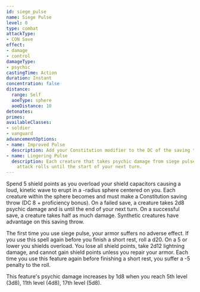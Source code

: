 ```yaml
---
id: siege_pulse
name: Siege Pulse
level: 0
type: combat
attackType:
- CON Save
effect:
- damage
- control
damageType:
- psychic
castingTime: Action
duration: Instant
concentration: false
distance:
  range: Self
  aoeType: sphere
  aoeDistance: 10
detonates: 
primes: 
availableClasses:
- soldier
- vanguard
advancementOptions:
- name: Improved Pulse
  description: Add your Constitution modifier to the DC of the saving throw as you increase the frequency of the pulse to a level you can barely withstand.
- name: Lingering Pulse
  description: Each creature that takes psychic damage from siege pulse has disadvantage on its melee or ranged
    attack rolls until the start of your next turn.
---
```

Spend 5 shield points as you overload your shield capacitors causing a loud, kinetic wave to erupt in a <me-distance length="10" adj/>-radius 
sphere centered on you. Each creature within the sphere becomes <me-condition id="deafened"/> and must
make a Constitution saving throw (DC 8 + proficiency bonus). On a failed save, a creature takes
2d8 psychic damage and is <me-condition id="stunned"/> until the end of your next turn. On a successful save, a creature 
takes half as much damage. Synthetic creatures have advantage on this saving throw.

The first time you use siege pulse, your armor suffers no adverse effect. If you use this spell again before you
finish a short rest, roll a d20. On a 5 or lower you shields overload. You lose 
all shield points, take 2d12 lightning damage, and cannot gain shield points unless you repair your armor. Each time you 
use this feature again before finishing a short rest, you suffer a -5 penalty to the roll.

This feature's psychic damage increases by 1d8 when you reach 5th level (3d8), 11th level (4d8), 17th level (5d8).
